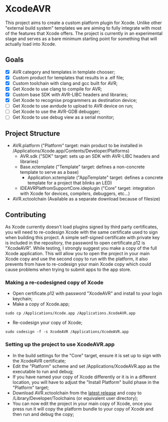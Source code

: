 # XcodeAVR
This project aims to create a custom platform plugin for Xcode. Unlike other "external build system" templates we are aiming to fully integrate with most of the features that Xcode offers.
The project is currently in an experimental stage and serves as a bare minimum starting point for something that will actually load into Xcode.

## Goals
- [x] AVR category and templates in template chooser;
- [x] Custom product for templates that results in a .elf file;
- [x] Custom toolchain with clang and gcc built for AVR;
- [x] Get Xcode to use clang to compile for AVR;
- [x] Custom base SDK with AVR-LIBC headers and libraries;
- [x] Get Xcode to recognise programmers as destination device;
- [ ] Get Xcode to use avrdude to upload to AVR device on run;
- [ ] Get Xcode to use the AVR-GDB debugger;
- [ ] Get Xcode to use debug view as a serial monitor;

## Project Structure

- AVR.platform ("Platform" target: main product to be installed in /Applications/Xcode.app/Contents/Developer/Platforms)
  - AVR.sdk ("SDK" target: sets up an SDK with AVR-LIBC headers and libraries)
  - Base.xctemplate ("Template" target: defines a non-concrete template to serve as a base)
    - Application.xctemplate ("AppTemplate" target: defines a concrete template for a project that blinks an LED)
  - IDEAVRPlatfromSupportCore.ideplugin ("Core" target: integration with Xcode for devices, compilers, debuggers, etc...)
- AVR.xctoolchain (Available as a separate download because of filesize)

## Contributing

As Xcode currently doesn't load plugins signed by third party certificates, you will need to re-codesign Xcode with the same certificate used to sign when building this project.
A simple self-signed certificate with private key is included in the repository, the password to open certificate.p12 is "XcodeAVR". While testing, I strongly suggest you make a copy of the full Xcode application. This will allow you to open the project in your main Xcode copy and use the second copy to run with the platform, it also prevents from have to re-codesign your main Xcode copy which could cause problems when trying to submit apps to the app store.

### Making a re-codesigned copy of Xcode

- Open certificate.p12 with password "XcodeAVR" and install to your login keychain;
- Make a copy of Xcode.app;
```
sudo cp /Applications/Xcode.app /Applications.XcodeAVR.app
```
- Re-codesign your copy of Xcode;
```
sudo codesign -f -s XcodeAVR /Applications/XcodeAVR.app
```

### Setting up the project to use XcodeAVR.app

- In the build settings for the "Core" target, ensure it is set up to sign with the XcodeAVR certificate;
- Edit the "Platform" scheme and set /Applications/XcodeAVR.app as the executable to run and debug;
- If you have named your copy of Xcode differently or it is in a different location, you will have to adjust the "Install Platform" build phase in the "Platform" target;
- Download AVR.xctoolchain from the <a href="https://github.com/levidhuyvetter/XcodeAVR/releases/latest">latest release</a> and copy to /Library/Developer/Toolchains (or equivalent user directory);
- You can now edit the project in your main copy of Xcode, once you press run it will copy the platform bundle to your copy of Xcode and then run and debug the copy;
